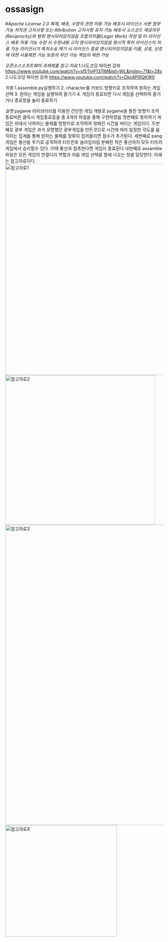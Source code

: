 # ossasign

#*Apache License 2.0*
_복제, 배포, 수정의 권한 허용	가능
배포시 라이선스 사본 첨부	가능
저작권 고지사항 또는 Attribution 고지사항 유지	가능
배포시 소스코드 제공의무(Reciprocity)와 범위	명시되어있지않음
조합저작물(Lager Work) 작성 및 타 라이선스 배포 허용	가능
수정 시 수정내용 고지	명시되어있지않음
명시적 특허 라이선스의 허용	가능
라이선시가 특허소송 제기 시 라이선스 종료	명시되어있지않음
이름, 상표, 상호에 대한 사용제한	가능
보증의 부인	가능
책임의 제한	가능_

*오픈소스소프트웨어 과제제출*
_참고 자료_
1.나도코딩 파이썬 강좌 https://www.youtube.com/watch?v=sf5TmP137IM&list=WL&index=71&t=28s
2.나도코딩 파이썬 강좌 https://www.youtube.com/watch?v=Dkx8Pl6QKW0

*작동*
1.assemble.py실행하기
2. character를 키보드 방향키로 조작하여 원하는 게임 선택
3. 원하는 게임을 실행하여 즐기기
4. 게임이 종료되면 다시 게임을 선택하여 즐기거나 종료창을 눌러 종료하기

*설명*
pygame 라이브러리를 이용한 간단한 게임 개발로
pygame을 통한 방향키 조작 종료버튼 클릭시 게임종료등을 총 4개의 파일을 통해 구현하였음
첫번째로 똥피하기 게임은 위에서 낙하하는 물체를 방향키로 조작하여 정해진 시간을 버티는 게임이다.
두번째로 광부 게임은 과거 유명했던 광부게임을 만든것으로 시간에 따라 일정한 각도를 움직이는 집게를 통해 원하는 물체를 정확히 집어올리면 점수가 추가된다.
세번째로 pang게임은 풍선을 무기로 공격하여 터뜨린후 슬라임처럼 분해된 작은 풍선까지 모두 터뜨려 게임에서 승리할수 있다. 이때 풍선과 접촉한다면 게임이 종료된다
네번째로 assamble 파일은 모든 게임의 연결다리 역할과 처음 게임 선택을 할때 나오는 창을 담당한다.
아래는 참고자료이다.
<img width="676" alt="참고자료1" src="https://user-images.githubusercontent.com/34408443/146936323-4e3b67ac-da19-4325-8b2b-3024a331b66b.png">
<img width="479" alt="참고자료2" src="https://user-images.githubusercontent.com/34408443/146936342-39aef876-ce28-4b67-a9fa-746ebb14cd0b.png">
<img width="961" alt="참고자료3" src="https://user-images.githubusercontent.com/34408443/146936350-8a3ffe41-9804-4e2f-9afc-259c134b5536.png">
<img width="357" alt="참고자료4" src="https://user-images.githubusercontent.com/34408443/146936356-cacf4004-0887-4eab-b30e-0a52d7b37f65.png">
